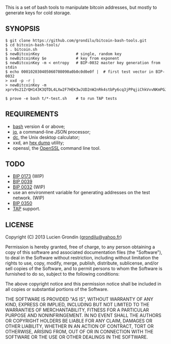 This is a set of bash tools to manipulate bitcoin addresses, but mostly to generate keys for cold storage.

## SYNOPSIS

    $ git clone https://github.com/grondilu/bitcoin-bash-tools.git
    $ cd bitcoin-bash-tools/
    $ . bitcoin.sh
    $ newBitcoinKey                # single, random key
    $ newBitcoinKey $e             # key from exponent
    $ newBitcoinKey -m < entropy   # BIP-0032 master key generation from stdin
    $ echo 000102030405060708090a0b0c0d0e0f |  # first test vector in BIP-0032
    > xxd -p -r |
    > newBitcoinKey -m  
    xprv9s21ZrQH143K3QTDL4LXw2F7HEK3wJUD2nW2nRk4stbPy6cq3jPPqjiChkVvvNKmPGJxWUtg6LnF5kejMRNNU3TGtRBeJgk33yuGBxrMPHi
    
    $ prove -e bash t/*-test.sh    # to run TAP tests

## REQUIREMENTS

- [bash](https://www.gnu.org/software/bash/) version 4 or above;
- [jq](https://stedolan.github.io/jq/), a command-line JSON processor;
- [dc](https://en.wikipedia.org/wiki/Dc_\(computer_program\)), the Unix desktop calculator;
- xxd, an [hex dump](https://en.wikipedia.org/wiki/Hex_dump) utility;
- openssl, the [OpenSSL](https://en.wikipedia.org/wiki/OpenSSL) command line tool.

## TODO

- [BIP 0173](https://github.com/bitcoin/bips/blob/master/bip-0173.mediawiki) (WIP)
- [BIP 0039](https://en.bitcoin.it/wiki/BIP_0039)
- [BIP 0032](https://en.bitcoin.it/wiki/BIP_0032) (WIP)
- use an environment variable for generating addresses on the test network. (WIP)
- [BIP 0350](https://github.com/bitcoin/bips/blob/master/bip-0350.mediawiki)
- [TAP](http://testanything.org/testing-with-tap/) support.

## LICENSE

Copyright (C) 2013 Lucien Grondin (grondilu@yahoo.fr)

Permission is hereby granted, free of charge, to any person obtaining a copy of this software and associated documentation files (the "Software"), to deal in the Software without restriction, including without limitation the rights to use, copy, modify, merge, publish, distribute, sublicense, and/or sell copies of the Software, and to permit persons to whom the Software is furnished to do so, subject to the following conditions:

The above copyright notice and this permission notice shall be included in all copies or substantial portions of the Software.

THE SOFTWARE IS PROVIDED "AS IS", WITHOUT WARRANTY OF ANY KIND, EXPRESS OR IMPLIED, INCLUDING BUT NOT LIMITED TO THE WARRANTIES OF MERCHANTABILITY, FITNESS FOR A PARTICULAR PURPOSE AND NONINFRINGEMENT. IN NO EVENT SHALL THE AUTHORS OR COPYRIGHT HOLDERS BE LIABLE FOR ANY CLAIM, DAMAGES OR OTHER LIABILITY, WHETHER IN AN ACTION OF CONTRACT, TORT OR OTHERWISE, ARISING FROM, OUT OF OR IN CONNECTION WITH THE SOFTWARE OR THE USE OR OTHER DEALINGS IN THE SOFTWARE.


